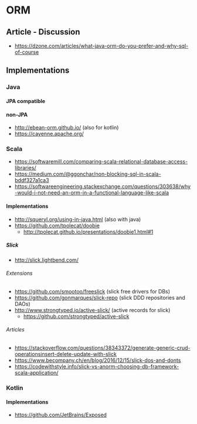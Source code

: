 # ORM

## Article - Discussion

* https://dzone.com/articles/what-java-orm-do-you-prefer-and-why-sql-of-course

## Implementations

### Java

#### JPA compatible

#### non-JPA

* http://ebean-orm.github.io/ (also for kotlin)
* https://cayenne.apache.org/

### Scala 

* https://softwaremill.com/comparing-scala-relational-database-access-libraries/
* https://medium.com/@ggonchar/non-blocking-sql-in-scala-bddf327a1ca3
* https://softwareengineering.stackexchange.com/questions/303638/why-would-i-not-need-an-orm-in-a-functional-language-like-scala

#### Implementations

* http://squeryl.org/using-in-java.html (also with java)
* https://github.com/tpolecat/doobie
  + http://tpolecat.github.io/presentations/doobie1.html#1 

##### Slick

* http://slick.lightbend.com/

###### Extensions

* https://github.com/smootoo/freeslick (slick free drivers for DBs)
* https://github.com/gonmarques/slick-repo (slick DDD repositories and DAOs)
* http://www.strongtyped.io/active-slick/ (active records for slick)
  + https://github.com/strongtyped/active-slick


###### Articles

+ https://stackoverflow.com/questions/38343372/generate-generic-crud-operationsinsert-delete-update-with-slick
+ https://www.becompany.ch/en/blog/2016/12/15/slick-dos-and-donts
+ https://codewithstyle.info/slick-vs-anorm-choosing-db-framework-scala-application/
  
### Kotlin

#### Implementations

* https://github.com/JetBrains/Exposed
